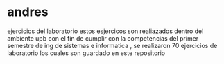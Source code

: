 # andres
ejercicios del laboratorio
estos esjercicos son realiazados dentro del ambiente upb con el fin de cumplir con la competencias del primer semestre de ing de sistemas e informatica , se realizaron 70 ejercicios de laboratorio los cuales son guardado en este repositorio